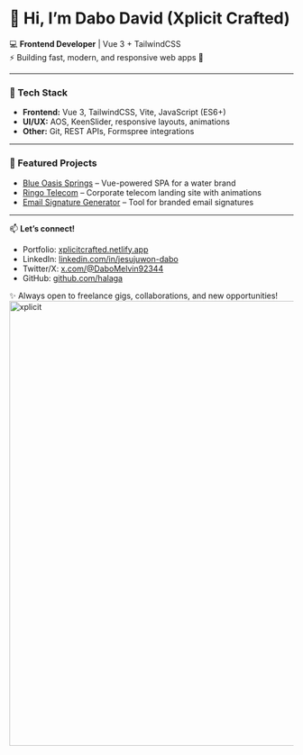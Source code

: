 # 👋 Hi, I’m Dabo David (Xplicit Crafted)

💻 **Frontend Developer** | Vue 3 + TailwindCSS  
⚡ Building fast, modern, and responsive web apps 🚀  

---

### 🔧 Tech Stack
- **Frontend:** Vue 3, TailwindCSS, Vite, JavaScript (ES6+)
- **UI/UX:** AOS, KeenSlider, responsive layouts, animations
- **Other:** Git, REST APIs, Formspree integrations

---

### 🌟 Featured Projects
- [Blue Oasis Springs](https://blueoasissprings.com) – Vue-powered SPA for a water brand  
- [Ringo Telecom](https://ringo.ng) – Corporate telecom landing site with animations  
- [Email Signature Generator](https://ringo.ng/signature-generator.html) – Tool for branded email signatures  

---

📫 **Let’s connect!**  
- Portfolio: [xplicitcrafted.netlify.app](https://xplicitcrafted.netlify.app/)  
- LinkedIn: [linkedin.com/in/jesujuwon-dabo](https://www.linkedin.com/in/jesujuwon-dabo)  
- Twitter/X: [x.com/@DaboMelvin92344](https://x.com/@DaboMelvin92344)
- GitHub: [github.com/halaga](https://github.com/halaga)  

✨ Always open to freelance gigs, collaborations, and new opportunities!
<img width="1918" height="790" alt="xplicit" src="https://github.com/user-attachments/assets/82080967-ddae-4ebb-8d74-e5e2d1075dab" />

